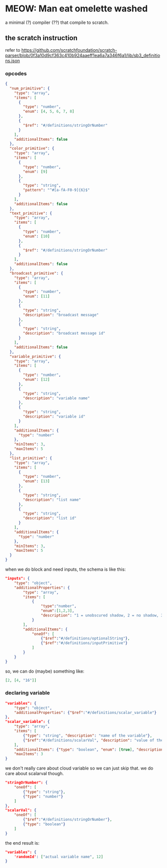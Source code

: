 # MEOW: Man eat omelette washed
a minimal (?) compiler (??) that compile to scratch.

## the scratch instruction
refer to https://github.com/scratchfoundation/scratch-parser/blob/0f3a10d9cf363c410b924aaeff1ea6a7a346f6a1/lib/sb3_definitions.json

### opcodes
```json
{
  "num_primitive": {
    "type": "array",
    "items": [
      {
        "type": "number",
        "enum": [4, 5, 6, 7, 8]
      },
      {
        "$ref": "#/definitions/stringOrNumber"
      }
    ],
    "additionalItems": false
  },
  "color_primitive": {
    "type": "array",
    "items": [
      {
        "type": "number",
        "enum": [9]
      },
      {
        "type": "string",
        "pattern": "^#[a-fA-F0-9]{6}$"
      }
    ],
    "additionalItems": false
  },
  "text_primitive": {
    "type": "array",
    "items": [
      {
        "type": "number",
        "enum": [10]
      },
      {
        "$ref": "#/definitions/stringOrNumber"
      }
    ],
    "additionalItems": false
  },
  "broadcast_primitive": {
    "type": "array",
    "items": [
      {
        "type": "number",
        "enum": [11]
      },
      {
        "type": "string",
        "description": "broadcast message"
      },
      {
        "type": "string",
        "description": "broadcast message id"
      }
    ],
    "additionalItems": false
  },
  "variable_primitive": {
    "type": "array",
    "items": [
      {
        "type": "number",
        "enum": [12]
      },
      {
        "type": "string",
        "description": "variable name"
      },
      {
        "type": "string",
        "description": "variable id"
      }
    ],
    "additionalItems": {
      "type": "number"
    },
    "minItems": 3,
    "maxItems": 5
  },
  "list_primitive": {
    "type": "array",
    "items": [
      {
        "type": "number",
        "enum": [13]
      },
      {
        "type": "string",
        "description": "list name"
      },
      {
        "type": "string",
        "description": "list id"
      }
    ],
    "additionalItems": {
      "type": "number"
    },
    "minItems": 3,
    "maxItems": 5
  }
}
```

when we do block and need inputs, the schema is like this:
```json
"inputs": {
    "type": "object",
    "additionalProperties": {
        "type": "array",
        "items": [
            {
                "type":"number",
                "enum":[1,2,3],
                "description": "1 = unobscured shadow, 2 = no shadow, 3 = obscured shadow"
            }
        ],
        "additionalItems": {
            "oneOf": [
                {"$ref":"#/definitions/optionalString"},
                {"$ref":"#/definitions/inputPrimitive"}
            ]
        }
    }
}
```

so, we can do (maybe) something like:
```json
[2, [4, "16"]]
```

### declaring variable
```json
"variables": {
    "type": "object",
    "additionalProperties": {"$ref":"#/definitions/scalar_variable"}
},
"scalar_variable": {
    "type": "array",
    "items": [
        {"type": "string", "description": "name of the variable"},
        {"$ref":"#/definitions/scalarVal", "description": "value of the variable"}
    ],
    "additionalItems": {"type": "boolean", "enum": [true], "description": "Whether this is a cloud variable"},
    "maxItems": 3
}
```
we don't really care about cloud variable so we can just skip that. we do care about scalarval though.

```json
"stringOrNumber": {
    "oneOf": [
        {"type": "string"},
        {"type": "number"}
    ]
},
"scalarVal": {
    "oneOf": [
        {"$ref":"#/definitions/stringOrNumber"},
        {"type": "boolean"}
    ]
}
```

the end result is:
```json
"variables": {
    'randomId': ["actual variable name", 12]
}
```
